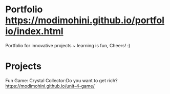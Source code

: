 # Portfolio <https://modimohini.github.io/portfolio/index.html>
Portfolio for innovative projects ~ learning is fun, Cheers! :)

# Projects 
Fun Game:
Crystal Collector:Do you want to get rich? <https://modimohini.github.io/unit-4-game/>